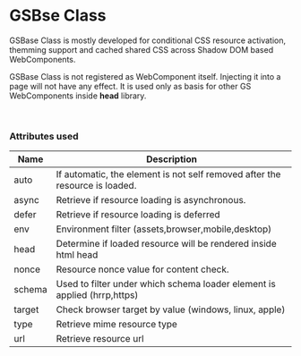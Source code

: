 # GSBse Class
 
GSBase Class is mostly developed for conditional CSS resource activation, themming support and cached shared CSS across Shadow DOM based WebComponents.
 
GSBase Class is not registered as WebComponent itself. Injecting it into a page will not have any effect. It is used only as basis for other GS WebComponents inside **head** library.
 
<br>
 
### Attributes used
 
|Name            |Description                                                                  |
|----------------|-----------------------------------------------------------------------------|
| auto           | If automatic, the element is not self removed after the resource is loaded. |
| async          | Retrieve if resource loading is asynchronous.                               |
| defer          | Retrieve if resource loading is deferred                                    |
| env            | Environment filter (assets,browser,mobile,desktop)                          |
| head           | Determine if loaded resource will be rendered inside html head              |
| nonce          | Resource nonce value for content check.                                     |
| schema         | Used to filter under which schema loader element is applied (hrrp,https)    |
| target         | Check browser target by value (windows, linux, apple)                       |
| type           | Retrieve mime resource type                                                 |
| url            | Retrieve resource url                                                       |
 
